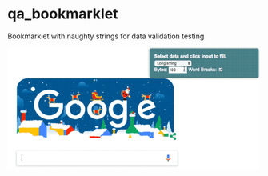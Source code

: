 # qa_bookmarklet
Bookmarklet with naughty strings for data validation testing

![Demo Image](static/demo.gif)